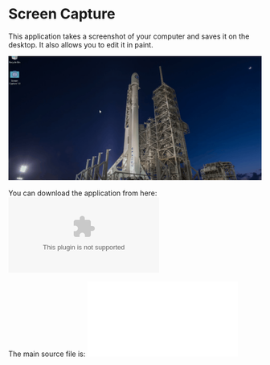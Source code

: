 # Screen Capture
This application takes a screenshot of your computer and saves it on the desktop. It also allows you to edit it in paint.

![Screen Capture Gif](screen-capture.gif)

You can download the application from here: ![screen-capture-1.0.exe](screen-capture-1.0.exe)

The main source file is: ![/src/screen/capture/ScreenCapture.java](src/screen/capture/ScreenCapture.java)
